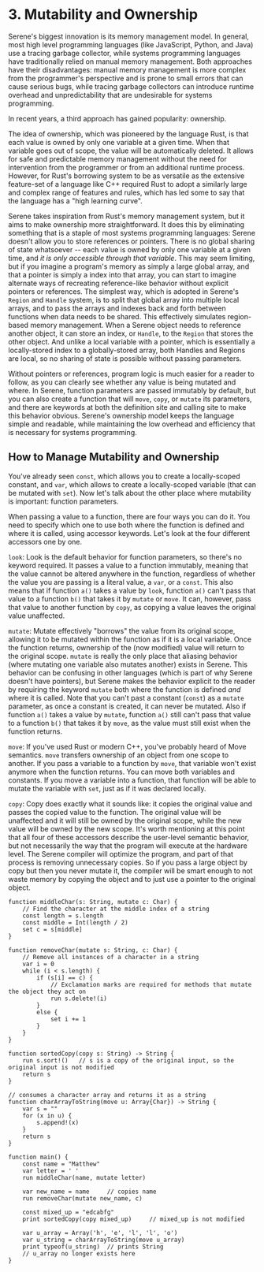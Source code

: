 # 3. Mutability and Ownership

Serene's biggest innovation is its memory management model. In general, most high level programming languages (like JavaScript, Python, and Java) use a tracing garbage collector, while systems programming languages have traditionally relied on manual memory management. Both approaches have their disadvantages: manual memory management is more complex from the programmer's perspective and is prone to small errors that can cause serious bugs, while tracing garbage collectors can introduce runtime overhead and unpredictability that are undesirable for systems programming.

In recent years, a third approach has gained popularity: ownership.

The idea of ownership, which was pioneered by the language Rust, is that each value is owned by only one variable at a given time. When that variable goes out of scope, the value will be automatically deleted. It allows for safe and predictable memory management without the need for intervention from the programmer or from an additional runtime process. However, for Rust's borrowing system to be as versatile as the extensive feature-set of a language like C++ required Rust to adopt a similarly large and complex range of features and rules, which has led some to say that the language has a "high learning curve".

Serene takes inspiration from Rust's memory management system, but it aims to make ownership more straightforward. It does this by eliminating something that is a staple of most systems programming languages: Serene doesn't allow you to store references or pointers. There is no global sharing of state whatsoever -- each value is owned by only one variable at a given time, and *it is only accessible through that variable*. This may seem limiting, but if you imagine a program's memory as simply a large global array, and that a pointer is simply a index into that array, you can start to imagine alternate ways of recreating reference-like behavior without explicit pointers or references. The simplest way, which is adopted in Serene's `Region` and `Handle` system, is to split that global array into multiple local arrays, and to pass the arrays and indexes back and forth between functions when data needs to be shared. This effectively simulates region-based memory management. When a Serene object needs to reference another object, it can store an index, or `Handle`, to the `Region` that stores the other object. And unlike a local variable with a pointer, which is essentially a locally-stored index to a globally-stored array, both Handles and Regions are local, so no sharing of state is possible without passing parameters.

Without pointers or references, program logic is much easier for a reader to follow, as you can clearly see whether any value is being mutated and where. In Serene, function parameters are passed immutably by default, but you can also create a function that will `move`, `copy`, or `mutate` its parameters, and there are keywords at both the definition site and calling site to make this behavior obvious. Serene's ownership model keeps the language simple and readable, while maintaining the low overhead and efficiency that is necessary for systems programming.

## How to Manage Mutability and Ownership

You've already seen `const`, which allows you to create a locally-scoped constant, and `var`, which allows to create a locally-scoped variable (that can be mutated with `set`). Now let's talk about the other place where mutability is important: function parameters.

When passing a value to a function, there are four ways you can do it. You need to specify which one to use both where the function is defined and where it is called, using accessor keywords. Let's look at the four different accessors one by one.

`look`: Look is the default behavior for function parameters, so there's no keyword required. It passes a value to a function immutably, meaning that the value cannot be altered anywhere in the function, regardless of whether the value you are passing is a literal value, a `var`, or a `const`. This also means that if function `a()` takes a value by `look`, function `a()` can't pass that value to a function `b()` that takes it by `mutate` or `move`. It can, however, pass that value to another function by `copy`, as copying a value leaves the original value unaffected.

`mutate`: Mutate effectively "borrows" the value from its original scope, allowing it to be mutated within the function as if it is a local variable. Once the function returns, ownership of the (now modified) value will return to the original scope. `mutate` is really the only place that aliasing behavior (where mutating one variable also mutates another) exists in Serene. This behavior can be confusing in other languages (which is part of why Serene doesn't have pointers), but Serene makes the behavior explicit to the reader by requiring the keyword `mutate` both where the function is defined *and* where it is called. Note that you can't past a constant (`const`) as a `mutate` parameter, as once a constant is created, it can never be mutated. Also if function `a()` takes a value by `mutate`, function `a()` still can't pass that value to a function `b()` that takes it by `move`, as the value must still exist when the function returns.

`move`: If you've used Rust or modern C++, you've probably heard of Move semantics. `move` transfers ownership of an object from one scope to another. If you pass a variable to a function by `move`, that variable won't exist anymore when the function returns. You can move both variables and constants. If you move a variable into a function, that function will be able to mutate the variable with `set`, just as if it was declared locally.

`copy`: Copy does exactly what it sounds like: it copies the original value and passes the copied value to the function. The original value will be unaffected and it will still be owned by the original scope, while the new value will be owned by the new scope. It's worth mentioning at this point that all four of these accessors describe the user-level semantic behavior, but not necessarily the way that the program will execute at the hardware level. The Serene compiler will optimize the program, and part of that process is removing unnecessary copies. So if you pass a large object by copy but then you never mutate it, the compiler will be smart enough to not waste memory by copying the object and to just use a pointer to the original object.

```serene
function middleChar(s: String, mutate c: Char) {
    // Find the character at the middle index of a string
    const length = s.length
    const middle = Int(length / 2)
    set c = s[middle]
}

function removeChar(mutate s: String, c: Char) {
    // Remove all instances of a character in a string
    var i = 0
    while (i < s.length) {
        if (s[i] == c) {
        	// Exclamation marks are required for methods that mutate the object they act on
            run s.delete!(i)
        }
        else {
            set i += 1
        }
    }
}

function sortedCopy(copy s: String) -> String {
	run s.sort!()	// s is a copy of the original input, so the original input is not modified
	return s
}

// consumes a character array and returns it as a string
function charArrayToString(move u: Array{Char}) -> String {
	var s = ""
	for (x in u) {
		s.append!(x)
	}
	return s
}

function main() {
    const name = "Matthew"
    var letter = ' '
    run middleChar(name, mutate letter)

    var new_name = name		// copies name
    run removeChar(mutate new_name, c)
    
	const mixed_up = "edcabfg"
	print sortedCopy(copy mixed_up)		// mixed_up is not modified
	
	var u_array = Array('h', 'e', 'l', 'l', 'o')
	var u_string = charArrayToString(move u_array)
	print typeof(u_string)	// prints String
	// u_array no longer exists here
}
```

